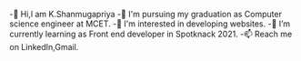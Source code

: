  -👋 Hi,l am K.Shanmugapriya
 -👀 I'm pursuing my graduation as Computer science engineer at MCET.
 -🤗 I'm interested in developing websites.
 -🌱 I’m currently learning as Front end developer in Spotknack 2021.
 -📫 Reach me on LinkedIn,Gmail.



